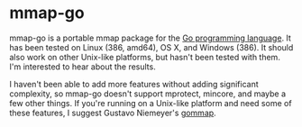 # mmap-go

mmap-go is a portable mmap package for the [Go programming language](http://golang.org).
It has been tested on Linux (386, amd64), OS X, and Windows (386). It should also
work on other Unix-like platforms, but hasn't been tested with them. I'm interested
to hear about the results.

I haven't been able to add more features without adding significant complexity,
so mmap-go doesn't support mprotect, mincore, and maybe a few other things.
If you're running on a Unix-like platform and need some of these features,
I suggest Gustavo Niemeyer's [gommap](http://labix.org/gommap).
